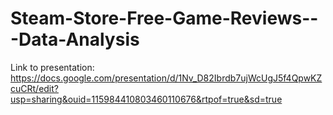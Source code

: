 # Steam-Store-Free-Game-Reviews---Data-Analysis
Link to presentation: https://docs.google.com/presentation/d/1Nv_D82Ibrdb7ujWcUgJ5f4QpwKZcuCRt/edit?usp=sharing&ouid=115984410803460110676&rtpof=true&sd=true
